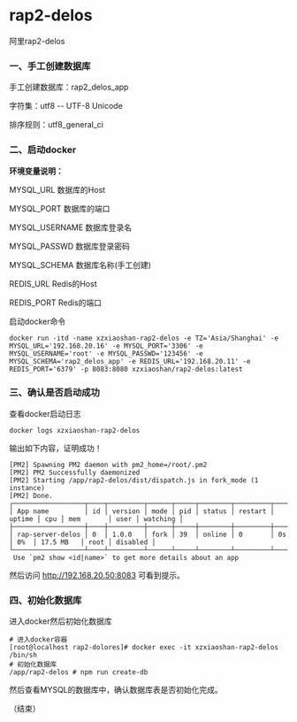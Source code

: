 # rap2-delos

阿里rap2-delos

### 一、手工创建数据库

手工创建数据库：rap2_delos_app

字符集：utf8 -- UTF-8 Unicode

排序规则：utf8_general_ci

### 二、启动docker

**环境变量说明：**

MYSQL_URL  数据库的Host

MYSQL_PORT  数据库的端口

MYSQL_USERNAME  数据库登录名

MYSQL_PASSWD  数据库登录密码

MYSQL_SCHEMA  数据库名称(手工创建)

REDIS_URL  Redis的Host

REDIS_PORT  Redis的端口

启动docker命令
```
docker run -itd -name xzxiaoshan-rap2-delos -e TZ='Asia/Shanghai' -e MYSQL_URL='192.168.20.16' -e MYSQL_PORT='3306' -e MYSQL_USERNAME='root' -e MYSQL_PASSWD='123456' -e MYSQL_SCHEMA='rap2_delos_app' -e REDIS_URL='192.168.20.11' -e REDIS_PORT='6379' -p 8083:8080 xzxiaoshan/rap2-delos:latest 
```

### 三、确认是否启动成功

查看docker启动日志
```
docker logs xzxiaoshan-rap2-delos
```
输出如下内容，证明成功！
```
[PM2] Spawning PM2 daemon with pm2_home=/root/.pm2
[PM2] PM2 Successfully daemonized
[PM2] Starting /app/rap2-delos/dist/dispatch.js in fork_mode (1 instance)
[PM2] Done.
┌──────────────────┬────┬─────────┬──────┬─────┬────────┬─────────┬────────┬─────┬───────────┬──────┬──────────┐
│ App name         │ id │ version │ mode │ pid │ status │ restart │ uptime │ cpu │ mem       │ user │ watching │
├──────────────────┼────┼─────────┼──────┼─────┼────────┼─────────┼────────┼─────┼───────────┼──────┼──────────┤
│ rap-server-delos │ 0  │ 1.0.0   │ fork │ 39  │ online │ 0       │ 0s     │ 0%  │ 17.5 MB   │ root │ disabled │
└──────────────────┴────┴─────────┴──────┴─────┴────────┴─────────┴────────┴─────┴───────────┴──────┴──────────┘
 Use `pm2 show <id|name>` to get more details about an app
```
然后访问 http://192.168.20.50:8083 可看到提示。

### 四、初始化数据库

进入docker然后初始化数据库
```
# 进入docker容器
[root@localhost rap2-dolores]# docker exec -it xzxiaoshan-rap2-delos /bin/sh
# 初始化数据库
/app/rap2-delos # npm run create-db
```
然后查看MYSQL的数据库中，确认数据库表是否初始化完成。

（结束）




